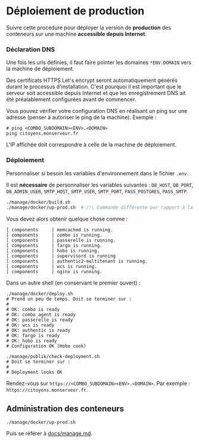# Déploiement de production

Suivre cette procédure pour déployer la version de **production** des conteneurs
sur une machine **accessible depuis Internet**.

### Déclaration DNS

Une fois les urls définies, il faut faire pointer les domaines `*ENV.DOMAIN` vers
la machine de déploiement.

Des certificats HTTPS Let's encrypt seront automatiquement générés durant le processus
d'installation. C'est pourquoi il est important que le serveur soit accessible
depuis Internet et que les enregistrement DNS ait été préalablement configurées
avant de commencer.

Vous pouvez vérifier votre configuration DNS en réalisant un ping sur une adresse
(penser à autoriser le ping de la machine). Exemple :

```
# ping <COMBO_SUBDOMAIN><ENV>.<DOMAIN>
ping citoyens.monserveur.fr
```

L'IP affichée doit correspondre à celle de la machine de déploiement.

### Déploiement

Personnaliser si besoin les variables d'environnement dans le fichier `.env`.

Il est **nécessaire** de personnaliser les variables suivantes :
`DB_HOST`, `DB_PORT`, `DB_ADMIN_USER`, `SMTP_HOST`, `SMTP_USER`, `SMTP_PORT`,
`PASS_POSTGRES`, `PASS_SMTP`.


```bash
./manage/docker/build.sh
./manage/docker/up-prod.sh  # /!\ Commande différente par rapport à la version de dev
```

Vous devez alors obtenir quelque chose comme :

```
[ components     | memcached is running.
[ components     | combo is running.
[ components     | passerelle is running.
[ components     | fargo is running.
[ components     | hobo is running.
[ components     | supervisord is running
[ components     | authentic2-multitenant is running.
[ components     | wcs is running.
[ components     | nginx is running.
```

Dans un autre shell (en conservant le premier ouvert) :

```
./manage/docker/deploy.sh
# Prend un peu de temps. Doit se terminer sur :
#
# OK: combo is ready
# OK: combo_agent is ready
# OK: passerelle is ready
# OK: wcs is ready
# OK: authentic is ready
# OK: fargo is ready
# OK: hobo is ready
# Configuration OK (Hobo cook)

./manage/publik/check-deployment.sh
# Doit se terminer sur :
#
# Deployment looks OK
```

Rendez-vous sur `https://<COMBO_SUBDOMAIN><ENV>.<DOMAIN>`. Par exemple :
`https://citoyens.monserveur.fr`.

## Administration des conteneurs

```
./manage/docker/up-prod.sh
```

Puis se référer à [docs/manage.md](2_manage.md).
